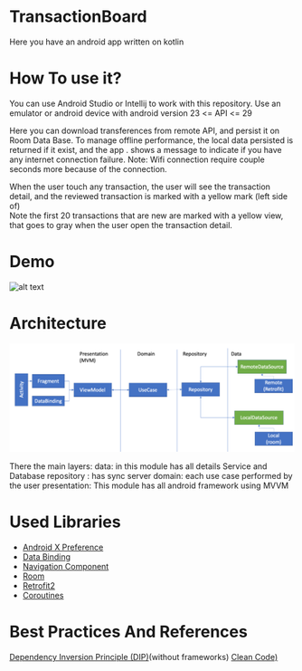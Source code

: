 # TransactionBoard
Here you have an android app written on kotlin

# How To use it?
You can use Android Studio or Intellij to work with this repository.
Use an emulator or android device with android version   23 <= API <= 29

Here  you can download transferences from remote API, and persist it on Room Data Base.
To manage offline performance, the local data persisted is returned if it exist, and the app .
shows a message to indicate if you have any internet connection failure.
Note: Wifi connection require couple seconds more because of the connection.

When the user touch any transaction, the user will see the transaction detail, and the reviewed transaction is marked with a yellow mark (left side of)  
Note the first 20 transactions that are new are marked with a yellow view, that goes to gray when the user open the transaction detail.

# Demo
![alt text](https://github.com/aliceresponde/TransactionBoard/blob/master/info/demo.gif)

# Architecture
![alt text](https://github.com/aliceresponde/TransactionBoard/blob/master/info/android_clean_repository_arch.png)

There the main layers:
data: in this module has all details Service and Database
repository : has sync server
domain: each use case performed by the user
presentation: This module has all android framework using MVVM

# Used Libraries
* [Android X Preference](https://developer.android.com/jetpack/androidx/releases/preference)
* [Data Binding](https://codelabs.developers.google.com/codelabs/android-databinding/index.html?index=..%2F..index#5)
* [Navigation Component](https://codelabs.developers.google.com/codelabs/android-navigation/index.html?index=..%2F..index#0)
* [Room](https://developer.android.com/jetpack/androidx/releases/room)
* [Retrofit2](https://square.github.io/retrofit/)
* [Coroutines](https://developer.android.com/kotlin/coroutines)

# Best Practices And References
[Dependency Inversion Principle (DIP)](https://martinfowler.com/articles/dipInTheWild.html)(without frameworks)
[Clean Code)](https://www.amazon.com/-/es/Robert-C-Martin/dp/0132350882)
